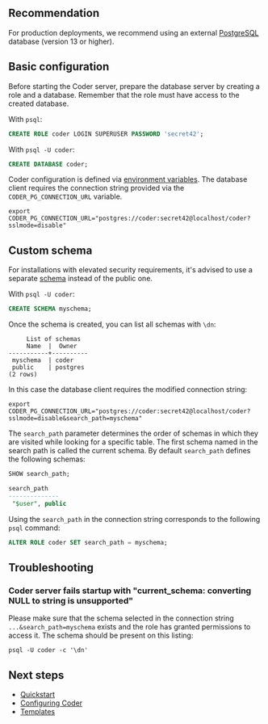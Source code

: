 ## Recommendation

For production deployments, we recommend using an external [PostgreSQL](https://www.postgresql.org/) database (version 13 or higher).

## Basic configuration

Before starting the Coder server, prepare the database server by creating a role and a database.
Remember that the role must have access to the created database.

With `psql`:

```sql
CREATE ROLE coder LOGIN SUPERUSER PASSWORD 'secret42';
```

With `psql -U coder`:

```sql
CREATE DATABASE coder;
```

Coder configuration is defined via [environment variables](../admin/configure.md).
The database client requires the connection string provided via the `CODER_PG_CONNECTION_URL` variable.

```console
export CODER_PG_CONNECTION_URL="postgres://coder:secret42@localhost/coder?sslmode=disable"
```

## Custom schema

For installations with elevated security requirements, it's advised to use a separate [schema](https://www.postgresql.org/docs/current/ddl-schemas.html) instead of the public one.

With `psql -U coder`:

```sql
CREATE SCHEMA myschema;
```

Once the schema is created, you can list all schemas with `\dn`:

```
     List of schemas
     Name  |  Owner
-----------+----------
 myschema  | coder
 public    | postgres
(2 rows)
```

In this case the database client requires the modified connection string:

```console
export CODER_PG_CONNECTION_URL="postgres://coder:secret42@localhost/coder?sslmode=disable&search_path=myschema"
```

The `search_path` parameter determines the order of schemas in which they are visited while looking for a specific table.
The first schema named in the search path is called the current schema. By default `search_path` defines the following schemas:

```sql
SHOW search_path;

search_path
--------------
 "$user", public
```

Using the `search_path` in the connection string corresponds to the following `psql` command:

```sql
ALTER ROLE coder SET search_path = myschema;
```

## Troubleshooting

### Coder server fails startup with "current_schema: converting NULL to string is unsupported"

Please make sure that the schema selected in the connection string `...&search_path=myschema` exists
and the role has granted permissions to access it. The schema should be present on this listing:

```console
psql -U coder -c '\dn'
```

## Next steps

- [Quickstart](../quickstart.md)
- [Configuring Coder](../admin/configure.md)
- [Templates](../templates.md)
